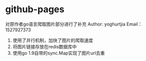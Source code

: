 # github-pages
对原作者go语言爬取图片部分进行了补充
Author: yoghurtjia
Email：1527927373
1. 使用了并行机制，加快了图片的爬取速度
2. 将图片链接存放在redis数据库中
3. 使用go 1.9自带的sync.Map实现了图片url去重
